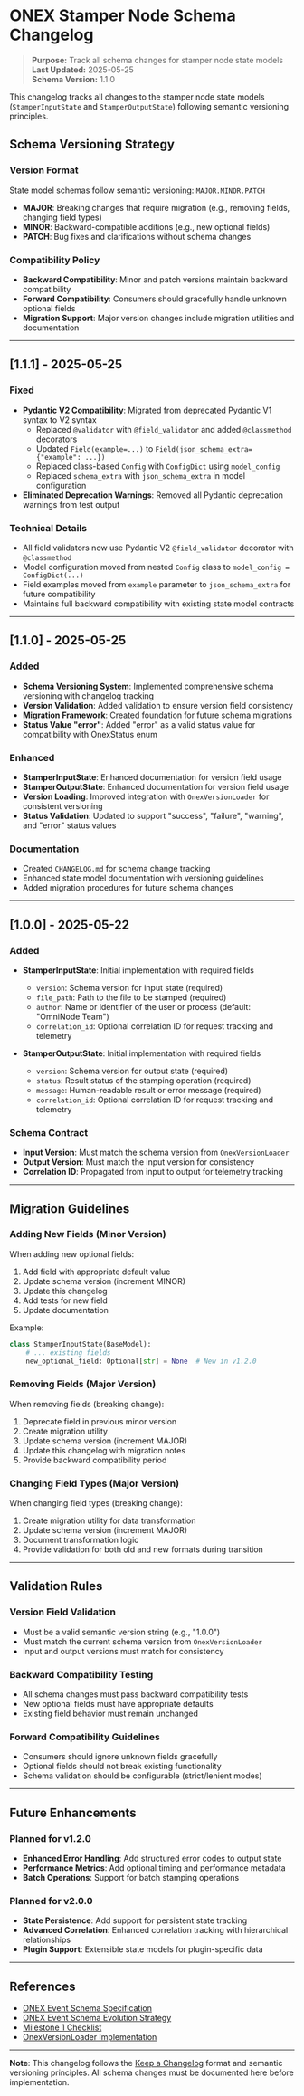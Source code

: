 <!-- === OmniNode:Metadata ===
metadata_version: 0.1.0
protocol_version: 1.1.0
owner: OmniNode Team
copyright: OmniNode Team
schema_version: 1.1.0
name: CHANGELOG.md
version: 1.0.0
uuid: 9cd005de-01c8-423a-bc2d-1ac9928e6bd9
author: OmniNode Team
created_at: 2025-05-25T14:58:16.137790
last_modified_at: 2025-05-25T19:21:33.375176
description: Stamped by ONEX
state_contract: state_contract://default
lifecycle: active
hash: 4da7fe41d6f0cce3e539116be87e5b305d385680c51f79ea1efb26df66ae38e8
entrypoint: python@CHANGELOG.md
runtime_language_hint: python>=3.11
namespace: onex.stamped.CHANGELOG
meta_type: tool
<!-- === /OmniNode:Metadata === -->


# ONEX Stamper Node Schema Changelog

> **Purpose:** Track all schema changes for stamper node state models  
> **Last Updated:** 2025-05-25  
> **Schema Version:** 1.1.0

This changelog tracks all changes to the stamper node state models (`StamperInputState` and `StamperOutputState`) following semantic versioning principles.

## Schema Versioning Strategy

### Version Format
State model schemas follow semantic versioning: `MAJOR.MINOR.PATCH`

- **MAJOR**: Breaking changes that require migration (e.g., removing fields, changing field types)
- **MINOR**: Backward-compatible additions (e.g., new optional fields)
- **PATCH**: Bug fixes and clarifications without schema changes

### Compatibility Policy
- **Backward Compatibility**: Minor and patch versions maintain backward compatibility
- **Forward Compatibility**: Consumers should gracefully handle unknown optional fields
- **Migration Support**: Major version changes include migration utilities and documentation

---

## [1.1.1] - 2025-05-25

### Fixed
- **Pydantic V2 Compatibility**: Migrated from deprecated Pydantic V1 syntax to V2 syntax
  - Replaced `@validator` with `@field_validator` and added `@classmethod` decorators
  - Updated `Field(example=...)` to `Field(json_schema_extra={"example": ...})`
  - Replaced class-based `Config` with `ConfigDict` using `model_config`
  - Replaced `schema_extra` with `json_schema_extra` in model configuration
- **Eliminated Deprecation Warnings**: Removed all Pydantic deprecation warnings from test output

### Technical Details
- All field validators now use Pydantic V2 `@field_validator` decorator with `@classmethod`
- Model configuration moved from nested `Config` class to `model_config = ConfigDict(...)`
- Field examples moved from `example` parameter to `json_schema_extra` for future compatibility
- Maintains full backward compatibility with existing state model contracts

---

## [1.1.0] - 2025-05-25

### Added
- **Schema Versioning System**: Implemented comprehensive schema versioning with changelog tracking
- **Version Validation**: Added validation to ensure version field consistency
- **Migration Framework**: Created foundation for future schema migrations
- **Status Value "error"**: Added "error" as a valid status value for compatibility with OnexStatus enum

### Enhanced
- **StamperInputState**: Enhanced documentation for version field usage
- **StamperOutputState**: Enhanced documentation for version field usage
- **Version Loading**: Improved integration with `OnexVersionLoader` for consistent versioning
- **Status Validation**: Updated to support "success", "failure", "warning", and "error" status values

### Documentation
- Created `CHANGELOG.md` for schema change tracking
- Enhanced state model documentation with versioning guidelines
- Added migration procedures for future schema changes

---

## [1.0.0] - 2025-05-22

### Added
- **StamperInputState**: Initial implementation with required fields
  - `version`: Schema version for input state (required)
  - `file_path`: Path to the file to be stamped (required)
  - `author`: Name or identifier of the user or process (default: "OmniNode Team")
  - `correlation_id`: Optional correlation ID for request tracking and telemetry

- **StamperOutputState**: Initial implementation with required fields
  - `version`: Schema version for output state (required)
  - `status`: Result status of the stamping operation (required)
  - `message`: Human-readable result or error message (required)
  - `correlation_id`: Optional correlation ID for request tracking and telemetry

### Schema Contract
- **Input Version**: Must match the schema version from `OnexVersionLoader`
- **Output Version**: Must match the input version for consistency
- **Correlation ID**: Propagated from input to output for telemetry tracking

---

## Migration Guidelines

### Adding New Fields (Minor Version)
When adding new optional fields:

1. Add field with appropriate default value
2. Update schema version (increment MINOR)
3. Update this changelog
4. Add tests for new field
5. Update documentation

Example:
```python
class StamperInputState(BaseModel):
    # ... existing fields
    new_optional_field: Optional[str] = None  # New in v1.2.0
```

### Removing Fields (Major Version)
When removing fields (breaking change):

1. Deprecate field in previous minor version
2. Create migration utility
3. Update schema version (increment MAJOR)
4. Update this changelog with migration notes
5. Provide backward compatibility period

### Changing Field Types (Major Version)
When changing field types (breaking change):

1. Create migration utility for data transformation
2. Update schema version (increment MAJOR)
3. Document transformation logic
4. Provide validation for both old and new formats during transition

---

## Validation Rules

### Version Field Validation
- Must be a valid semantic version string (e.g., "1.0.0")
- Must match the current schema version from `OnexVersionLoader`
- Input and output versions must match for consistency

### Backward Compatibility Testing
- All schema changes must pass backward compatibility tests
- New optional fields must have appropriate defaults
- Existing field behavior must remain unchanged

### Forward Compatibility Guidelines
- Consumers should ignore unknown fields gracefully
- Optional fields should not break existing functionality
- Schema validation should be configurable (strict/lenient modes)

---

## Future Enhancements

### Planned for v1.2.0
- **Enhanced Error Handling**: Add structured error codes to output state
- **Performance Metrics**: Add optional timing and performance metadata
- **Batch Operations**: Support for batch stamping operations

### Planned for v2.0.0
- **State Persistence**: Add support for persistent state tracking
- **Advanced Correlation**: Enhanced correlation tracking with hierarchical relationships
- **Plugin Support**: Extensible state models for plugin-specific data

---

## References

- [ONEX Event Schema Specification](docs/protocol/onex_event_schema.md)
- [ONEX Event Schema Evolution Strategy](docs/protocol/onex_event_schema_evolution.md)
- [Milestone 1 Checklist](docs/milestones/milestone_1_checklist.md)
- [OnexVersionLoader Implementation](src/omnibase/runtimes/onex_runtime/v1_0_0/utils/onex_version_loader.py)

---

**Note**: This changelog follows the [Keep a Changelog](https://keepachangelog.com/en/1.0.0/) format and semantic versioning principles. All schema changes must be documented here before implementation.
